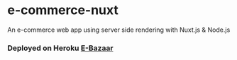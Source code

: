 # e-commerce-nuxt
An e-commerce web app using server side rendering with Nuxt.js &amp; Node.js

### Deployed on Heroku [E-Bazaar](https://nuxt-e-bazaar21.herokuapp.com/)